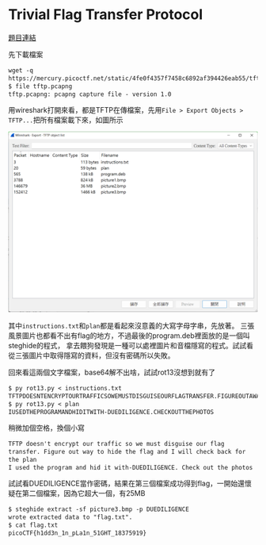 # Trivial Flag Transfer Protocol

[題目連結](https://play.picoctf.org/practice/challenge/103)

先下載檔案

```console
wget -q https://mercury.picoctf.net/static/4fe0f4357f7458c6892af394426eab55/tftp.pcapng
$ file tftp.pcapng
tftp.pcapng: pcapng capture file - version 1.0
```

用wireshark打開來看，都是TFTP在傳檔案，先用`File > Export Objects > TFTP...`把所有檔案載下來，如圖所示

![screenshot](../assets/Trivial%20Flag%20Transfer%20Protocol.webp)

其中`instructions.txt`和`plan`都是看起來沒意義的大寫字母字串，先放著。
三張風景圖片也都看不出有flag的地方，不過最後的program.deb裡面放的是一個叫steghide的程式，
拿去餵狗發現是一種可以處裡圖片和音檔隱寫的程式。試試看從三張圖片中取得隱寫的資料，但沒有密碼所以失敗。

回來看這兩個文字檔案，base64解不出啥，試試rot13沒想到就有了

```console
$ py rot13.py < instructions.txt
TFTPDOESNTENCRYPTOURTRAFFICSOWEMUSTDISGUISEOURFLAGTRANSFER.FIGUREOUTAWAYTOHIDETHEFLAGANDIWILLCHECKBACKFORTHEPLAN
$ py rot13.py < plan
IUSEDTHEPROGRAMANDHIDITWITH-DUEDILIGENCE.CHECKOUTTHEPHOTOS
```

稍微加個空格，換個小寫

```text
TFTP doesn't encrypt our traffic so we must disguise our flag transfer. Figure out way to hide the flag and I will check back for the plan
I used the program and hid it with-DUEDILIGENCE. Check out the photos
```

試試看DUEDILIGENCE當作密碼，結果在第三個檔案成功得到flag，一開始還懷疑在第二個檔案，因為它超大一個，有25MB

```console
$ steghide extract -sf picture3.bmp -p DUEDILIGENCE
wrote extracted data to "flag.txt".
$ cat flag.txt
picoCTF{h1dd3n_1n_pLa1n_51GHT_18375919}
```
